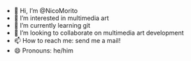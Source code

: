 - 👋 Hi, I’m @NicoMorito
- 👀 I’m interested in multimedia art
- 🌱 I’m currently learning git
- 💞️ I’m looking to collaborate on multimedia art development
- 📫 How to reach me: send me a mail!
- 😄 Pronouns: he/him

<!---
NicoMorito/NicoMorito is a ✨ special ✨ repository because its `README.md` (this file) appears on your GitHub profile.
You can click the Preview link to take a look at your changes.
--->
